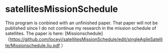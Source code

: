 # satellitesMissionSchedule

This program is conbined with an unfinished paper. That paper will not be published since I do not continue my research in the mission schedule of 
satellites. 
The paper is here:  [Missionschedule]（https://github.com/loceyi/satellitesMissionSchedule/edit/singleAgileSatellite/Missionschedule.liu.pdf ）
